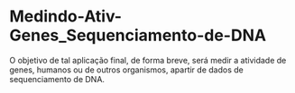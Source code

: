 # Medindo-Ativ-Genes_Sequenciamento-de-DNA

O objetivo de tal aplicação final, de forma breve, será medir a atividade de genes, humanos ou de outros organismos, apartir de dados de sequenciamento de DNA.
